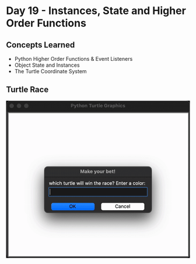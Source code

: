 # Day 19 - Instances, State and Higher Order Functions
## Concepts Learned
- Python Higher Order Functions & Event Listeners
- Object State and Instances
- The Turtle Coordinate System
## Turtle Race
![Day 19 Code Demo](../gifs/Day019.gif)
